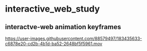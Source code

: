 # interactive_web_study


## interactve-web animation keyframes


https://user-images.githubusercontent.com/88579497/183435633-c6878e20-cd2b-4b1d-ba52-2648bf5f5961.mov

